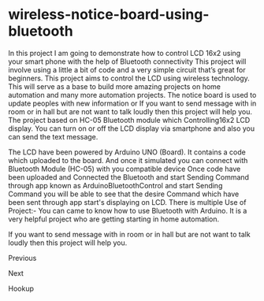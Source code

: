 # wireless-notice-board-using-bluetooth

In this project I am going to demonstrate how to control LCD 16x2 using your smart phone with the help of Bluetooth connectivity 
This project will involve using a little a bit of code and a very simple circuit that’s great for beginners. 
This project aims to control the LCD using wireless technology. This will serve as a base to build more amazing projects on home automation and many more automation projects. 
The notice board is used to update peoples with new information or 
If you want to send message with in room or in hall but are not want to talk loudly then this project will help you. 
The project based on HC-05 Bluetooth module which Controlling16x2 LCD display. 
You can turn on or off the LCD display via smartphone and also you can send the text message. 

The LCD have been powered by Arduino UNO (Board). It contains a code which uploaded to the board. And once it simulated you can connect with Bluetooth Module (HC-05) with you compatible device 
Once code have been uploaded and Connected the Bluetooth and start Sending Command through app known as ArduinoBluetoothControl and start Sending Command you will be able to see that the desire Command which have been sent through app start's displaying on LCD. 
There is multiple Use of Project:- 
You can came to know how to use Bluetooth with Arduino. 
It is a very helpful project who are getting starting in home automation. 

If you want to send message with in room or in hall but are not want to talk loudly then this project will help you. 






















Previous

Next



Hookup
